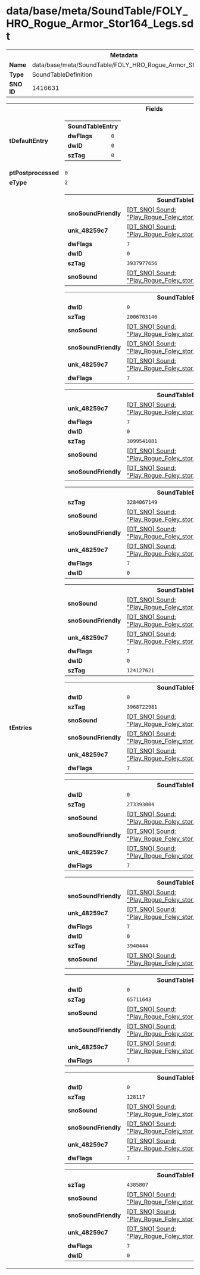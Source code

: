 <h1>data/base/meta/SoundTable/FOLY_HRO_Rogue_Armor_Stor164_Legs.sdt</h1><table><tr><th colspan="100%">Metadata</th></tr><tr><td><b>Name</b></td><td>data/base/meta/SoundTable/FOLY_HRO_Rogue_Armor_Stor164_Legs.sdt</td></tr><tr><td><b>Type</b></td><td>SoundTableDefinition</td></tr><tr><td><b>SNO ID</b></td><td>1416631</td></tr></table>

<table><tr><th colspan="100%">Fields</th></tr><tr><td><b>tDefaultEntry</b></td><td><table><tr><th colspan="100%">SoundTableEntry</th></tr><tr><td><b>dwFlags</b></td><td><code>0</code></td></tr><tr><td><b>dwID</b></td><td><code>0</code></td></tr><tr><td><b>szTag</b></td><td><code>0</code></td></tr></table>

</td></tr><tr><td><b>ptPostprocessed</b></td><td><code>0</code></td></tr><tr><td><b>eType</b></td><td><code>2</code></td></tr><tr><td><b>tEntries</b></td><td><table><tr><th colspan="100%">SoundTableEntry</th></tr><tr><td><b>snoSoundFriendly</b></td><td><a href="..\Sound\Play_Rogue_Foley_stor164_Legs_AttackQuick_3P_Friendly.snd.md">[DT_SNO] Sound: "Play_Rogue_Foley_stor164_Legs_AttackQuick_3P_Friendly"</a></td></tr><tr><td><b>unk_48259c7</b></td><td><a href="..\Sound\Play_Rogue_Foley_stor164_Legs_AttackQuick_3P_Enemy.snd.md">[DT_SNO] Sound: "Play_Rogue_Foley_stor164_Legs_AttackQuick_3P_Enemy"</a></td></tr><tr><td><b>dwFlags</b></td><td><code>7</code></td></tr><tr><td><b>dwID</b></td><td><code>0</code></td></tr><tr><td><b>szTag</b></td><td><code>3937977656</code></td></tr><tr><td><b>snoSound</b></td><td><a href="..\Sound\Play_Rogue_Foley_stor164_Legs_AttackQuick_1P.snd.md">[DT_SNO] Sound: "Play_Rogue_Foley_stor164_Legs_AttackQuick_1P"</a></td></tr></table>


<table><tr><th colspan="100%">SoundTableEntry</th></tr><tr><td><b>dwID</b></td><td><code>0</code></td></tr><tr><td><b>szTag</b></td><td><code>2006703146</code></td></tr><tr><td><b>snoSound</b></td><td><a href="..\Sound\Play_Rogue_Foley_stor164_Legs_AttackBig_1P.snd.md">[DT_SNO] Sound: "Play_Rogue_Foley_stor164_Legs_AttackBig_1P"</a></td></tr><tr><td><b>snoSoundFriendly</b></td><td><a href="..\Sound\Play_Rogue_Foley_stor164_Legs_AttackBig_3P_Friendly.snd.md">[DT_SNO] Sound: "Play_Rogue_Foley_stor164_Legs_AttackBig_3P_Friendly"</a></td></tr><tr><td><b>unk_48259c7</b></td><td><a href="..\Sound\Play_Rogue_Foley_stor164_Legs_AttackBig_3P_Enemy.snd.md">[DT_SNO] Sound: "Play_Rogue_Foley_stor164_Legs_AttackBig_3P_Enemy"</a></td></tr><tr><td><b>dwFlags</b></td><td><code>7</code></td></tr></table>


<table><tr><th colspan="100%">SoundTableEntry</th></tr><tr><td><b>unk_48259c7</b></td><td><a href="..\Sound\Play_Rogue_Foley_stor164_Legs_AttackQuick_3P_Enemy.snd.md">[DT_SNO] Sound: "Play_Rogue_Foley_stor164_Legs_AttackQuick_3P_Enemy"</a></td></tr><tr><td><b>dwFlags</b></td><td><code>7</code></td></tr><tr><td><b>dwID</b></td><td><code>0</code></td></tr><tr><td><b>szTag</b></td><td><code>3099541081</code></td></tr><tr><td><b>snoSound</b></td><td><a href="..\Sound\Play_Rogue_Foley_stor164_Legs_AttackQuick_1P.snd.md">[DT_SNO] Sound: "Play_Rogue_Foley_stor164_Legs_AttackQuick_1P"</a></td></tr><tr><td><b>snoSoundFriendly</b></td><td><a href="..\Sound\Play_Rogue_Foley_stor164_Legs_AttackQuick_3P_Friendly.snd.md">[DT_SNO] Sound: "Play_Rogue_Foley_stor164_Legs_AttackQuick_3P_Friendly"</a></td></tr></table>


<table><tr><th colspan="100%">SoundTableEntry</th></tr><tr><td><b>szTag</b></td><td><code>3284067149</code></td></tr><tr><td><b>snoSound</b></td><td><a href="..\Sound\Play_Rogue_Foley_stor164_Legs_Bodyfall_1P.snd.md">[DT_SNO] Sound: "Play_Rogue_Foley_stor164_Legs_Bodyfall_1P"</a></td></tr><tr><td><b>snoSoundFriendly</b></td><td><a href="..\Sound\Play_Rogue_Foley_stor164_Legs_Bodyfall_3P_Friendly.snd.md">[DT_SNO] Sound: "Play_Rogue_Foley_stor164_Legs_Bodyfall_3P_Friendly"</a></td></tr><tr><td><b>unk_48259c7</b></td><td><a href="..\Sound\Play_Rogue_Foley_stor164_Legs_Bodyfall_3P_Enemy.snd.md">[DT_SNO] Sound: "Play_Rogue_Foley_stor164_Legs_Bodyfall_3P_Enemy"</a></td></tr><tr><td><b>dwFlags</b></td><td><code>7</code></td></tr><tr><td><b>dwID</b></td><td><code>0</code></td></tr></table>


<table><tr><th colspan="100%">SoundTableEntry</th></tr><tr><td><b>snoSound</b></td><td><a href="..\Sound\Play_Rogue_Foley_stor164_Legs_Evade_1P.snd.md">[DT_SNO] Sound: "Play_Rogue_Foley_stor164_Legs_Evade_1P"</a></td></tr><tr><td><b>snoSoundFriendly</b></td><td><a href="..\Sound\Play_Rogue_Foley_stor164_Legs_Evade_3P_Friendly.snd.md">[DT_SNO] Sound: "Play_Rogue_Foley_stor164_Legs_Evade_3P_Friendly"</a></td></tr><tr><td><b>unk_48259c7</b></td><td><a href="..\Sound\Play_Rogue_Foley_stor164_Legs_Evade_3P_Enemy.snd.md">[DT_SNO] Sound: "Play_Rogue_Foley_stor164_Legs_Evade_3P_Enemy"</a></td></tr><tr><td><b>dwFlags</b></td><td><code>7</code></td></tr><tr><td><b>dwID</b></td><td><code>0</code></td></tr><tr><td><b>szTag</b></td><td><code>124127621</code></td></tr></table>


<table><tr><th colspan="100%">SoundTableEntry</th></tr><tr><td><b>dwID</b></td><td><code>0</code></td></tr><tr><td><b>szTag</b></td><td><code>3968722981</code></td></tr><tr><td><b>snoSound</b></td><td><a href="..\Sound\Play_Rogue_Foley_stor164_Legs_GetHit_1P.snd.md">[DT_SNO] Sound: "Play_Rogue_Foley_stor164_Legs_GetHit_1P"</a></td></tr><tr><td><b>snoSoundFriendly</b></td><td><a href="..\Sound\Play_Rogue_Foley_stor164_Legs_GetHit_3P_Friendly.snd.md">[DT_SNO] Sound: "Play_Rogue_Foley_stor164_Legs_GetHit_3P_Friendly"</a></td></tr><tr><td><b>unk_48259c7</b></td><td><a href="..\Sound\Play_Rogue_Foley_stor164_Legs_GetHit_3P_Enemy.snd.md">[DT_SNO] Sound: "Play_Rogue_Foley_stor164_Legs_GetHit_3P_Enemy"</a></td></tr><tr><td><b>dwFlags</b></td><td><code>7</code></td></tr></table>


<table><tr><th colspan="100%">SoundTableEntry</th></tr><tr><td><b>dwID</b></td><td><code>0</code></td></tr><tr><td><b>szTag</b></td><td><code>273393004</code></td></tr><tr><td><b>snoSound</b></td><td><a href="..\Sound\Play_Rogue_Foley_stor164_Legs_GetHit_1P.snd.md">[DT_SNO] Sound: "Play_Rogue_Foley_stor164_Legs_GetHit_1P"</a></td></tr><tr><td><b>snoSoundFriendly</b></td><td><a href="..\Sound\Play_Rogue_Foley_stor164_Legs_GetHit_3P_Friendly.snd.md">[DT_SNO] Sound: "Play_Rogue_Foley_stor164_Legs_GetHit_3P_Friendly"</a></td></tr><tr><td><b>unk_48259c7</b></td><td><a href="..\Sound\Play_Rogue_Foley_stor164_Legs_GetHit_3P_Enemy.snd.md">[DT_SNO] Sound: "Play_Rogue_Foley_stor164_Legs_GetHit_3P_Enemy"</a></td></tr><tr><td><b>dwFlags</b></td><td><code>7</code></td></tr></table>


<table><tr><th colspan="100%">SoundTableEntry</th></tr><tr><td><b>snoSoundFriendly</b></td><td><a href="..\Sound\Play_Rogue_Foley_stor164_Legs_Jump_3P_Friendly.snd.md">[DT_SNO] Sound: "Play_Rogue_Foley_stor164_Legs_Jump_3P_Friendly"</a></td></tr><tr><td><b>unk_48259c7</b></td><td><a href="..\Sound\Play_Rogue_Foley_stor164_Legs_Jump_3P_Enemy.snd.md">[DT_SNO] Sound: "Play_Rogue_Foley_stor164_Legs_Jump_3P_Enemy"</a></td></tr><tr><td><b>dwFlags</b></td><td><code>7</code></td></tr><tr><td><b>dwID</b></td><td><code>0</code></td></tr><tr><td><b>szTag</b></td><td><code>3940444</code></td></tr><tr><td><b>snoSound</b></td><td><a href="..\Sound\Play_Rogue_Foley_stor164_Legs_Jump_1P.snd.md">[DT_SNO] Sound: "Play_Rogue_Foley_stor164_Legs_Jump_1P"</a></td></tr></table>


<table><tr><th colspan="100%">SoundTableEntry</th></tr><tr><td><b>dwID</b></td><td><code>0</code></td></tr><tr><td><b>szTag</b></td><td><code>65711643</code></td></tr><tr><td><b>snoSound</b></td><td><a href="..\Sound\Play_Rogue_Foley_stor164_Legs_JumpLand_1P.snd.md">[DT_SNO] Sound: "Play_Rogue_Foley_stor164_Legs_JumpLand_1P"</a></td></tr><tr><td><b>snoSoundFriendly</b></td><td><a href="..\Sound\Play_Rogue_Foley_stor164_Legs_JumpLand_3P_Friendly.snd.md">[DT_SNO] Sound: "Play_Rogue_Foley_stor164_Legs_JumpLand_3P_Friendly"</a></td></tr><tr><td><b>unk_48259c7</b></td><td><a href="..\Sound\Play_Rogue_Foley_stor164_Legs_JumpLand_3P_Enemy.snd.md">[DT_SNO] Sound: "Play_Rogue_Foley_stor164_Legs_JumpLand_3P_Enemy"</a></td></tr><tr><td><b>dwFlags</b></td><td><code>7</code></td></tr></table>


<table><tr><th colspan="100%">SoundTableEntry</th></tr><tr><td><b>dwID</b></td><td><code>0</code></td></tr><tr><td><b>szTag</b></td><td><code>128117</code></td></tr><tr><td><b>snoSound</b></td><td><a href="..\Sound\Play_Rogue_Foley_stor164_Legs_Run_1P.snd.md">[DT_SNO] Sound: "Play_Rogue_Foley_stor164_Legs_Run_1P"</a></td></tr><tr><td><b>snoSoundFriendly</b></td><td><a href="..\Sound\Play_Rogue_Foley_stor164_Legs_Run_3P_Friendly.snd.md">[DT_SNO] Sound: "Play_Rogue_Foley_stor164_Legs_Run_3P_Friendly"</a></td></tr><tr><td><b>unk_48259c7</b></td><td><a href="..\Sound\Play_Rogue_Foley_stor164_Legs_Run_3P_Enemy.snd.md">[DT_SNO] Sound: "Play_Rogue_Foley_stor164_Legs_Run_3P_Enemy"</a></td></tr><tr><td><b>dwFlags</b></td><td><code>7</code></td></tr></table>


<table><tr><th colspan="100%">SoundTableEntry</th></tr><tr><td><b>szTag</b></td><td><code>4385807</code></td></tr><tr><td><b>snoSound</b></td><td><a href="..\Sound\Play_Rogue_Foley_stor164_Legs_Walk_1P.snd.md">[DT_SNO] Sound: "Play_Rogue_Foley_stor164_Legs_Walk_1P"</a></td></tr><tr><td><b>snoSoundFriendly</b></td><td><a href="..\Sound\Play_Rogue_Foley_stor164_Legs_Walk_3P_Friendly.snd.md">[DT_SNO] Sound: "Play_Rogue_Foley_stor164_Legs_Walk_3P_Friendly"</a></td></tr><tr><td><b>unk_48259c7</b></td><td><a href="..\Sound\Play_Rogue_Foley_stor164_Legs_Walk_3P_Enemy.snd.md">[DT_SNO] Sound: "Play_Rogue_Foley_stor164_Legs_Walk_3P_Enemy"</a></td></tr><tr><td><b>dwFlags</b></td><td><code>7</code></td></tr><tr><td><b>dwID</b></td><td><code>0</code></td></tr></table>


</td></tr></table>

